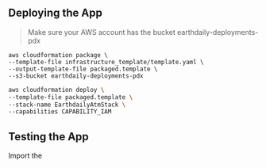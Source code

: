 ## Deploying the App

> Make sure your AWS account has the bucket earthdaily-deployments-pdx
```
aws cloudformation package \
--template-file infrastructure_template/template.yaml \
--output-template-file packaged.template \
--s3-bucket earthdaily-deployments-pdx
```

```bash
aws cloudformation deploy \
--template-file packaged.template \
--stack-name EarthdailyAtmStack \
--capabilities CAPABILITY_IAM
```

## Testing the App
Import the